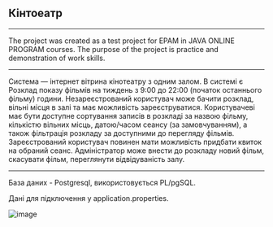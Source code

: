 
## Кінтоеатр
***
The project was created as a test project for EPAM in JAVA ONLINE PROGRAM courses.
The purpose of the project is practice and demonstration of work skills.
***
Система — інтернет вітрина кінотеатру з одним залом. В системі є Розклад показу фільмів на тиждень з 9:00 до 22:00 (початок останнього фільму) години.
Незареєстрований користувач може бачити розклад, вільні місця в залі та має можливість зареєструватися.
Користувачеві має бути доступне сортування записів в розкладі за назвою фільму, кількістю вільних місць,  датою/часом сеансу (за замовчуванням), а також фільтрація розкладу за доступними до перегляду фільмів.
Зареєстрований користувач повинен мати можливість придбати квиток на обраний сеанс.
Адміністратор може внести до розкладу новий фільм, скасувати фільм, переглянути відвідуваність залу.
***

База даних - Postgresql, використовується PL/pgSQL.

Дані для підключення у application.properties.

![image](https://user-images.githubusercontent.com/65134982/158803311-077f8709-6ad9-40e7-9b1d-a31911c6fcd0.png)

